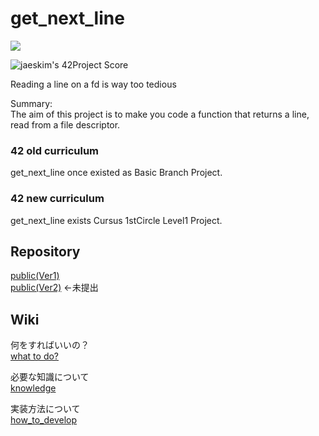 # get_next_line


[![](https://img.youtube.com/vi/a9_48VPRwqc/0.jpg)](https://www.youtube.com/watch?v=a9_48VPRwqc)


![jaeskim's 42Project Score](https://badge42.herokuapp.com/api/project/mmizuno/get_next_line)  

Reading a line on a fd is way too tedious  

Summary:  
The aim of this project is to make you code a function that returns a line,  
read from a file descriptor.  


### 42 old curriculum

get_next_line once existed as Basic Branch Project.  

### 42 new curriculum

get_next_line exists Cursus 1stCircle Level1 Project.  


## Repository

[public(Ver1)](https://github.com/mznmk/get_next_line)  
[public(Ver2)](https://github.com/mznmk/get_next_line_2) ←未提出  


## Wiki

何をすればいいの？  
[what to do?](./what_to_do.md)  

必要な知識について  
[knowledge](./knowledge.md)  

実装方法について  
[how_to_develop](./how_to_develop)  

